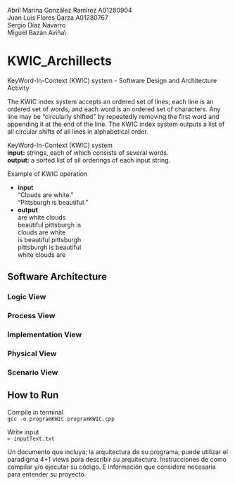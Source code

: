 
Abril Marina González Ramírez A01280904\
Juan Luis Flores Garza A01280767\
Sergio Díaz Navarro\
Miguel Bazán Aviña\

# KWIC_Archillects
KeyWord-In-Context (KWIC) system - Software Design and Architecture Activity

The KWIC index system accepts an ordered set of lines; each line is an ordered set of words, and each word is an ordered
set of characters. Any line may be “circularly shifted” by repeatedly removing the first word and appending it at the end
of the line. The KWIC index system outputs a list of all circular shifts of all lines in alphabetical order.

KeyWord-In-Context (KWIC) system\
	**input:** strings, each of which consists of several words.\
	**output:** a sorted list of all orderings of each input string.

Example of KWIC operation
- **input**\
		“Clouds are white.”\
		“Pittsburgh is beautiful.”
- **output**\
		are white clouds\
		beautiful pittsburgh is\
		clouds are white\
		is beautiful pittsburgh\
		pittsburgh is beautiful\
		white clouds are


## Software Architecture

### Logic View

### Process View

### Implementation View

### Physical View

### Scenario View


## How to Run
Compile in terminal\
	`gcc -o programKWIC programKWIC.cpp`

Write input\
	`> inputText.txt`


Un documento que incluya: la arquitectura de su programa, puede utilizar el paradigma 4+1 views para
describir su arquitectura. Instrucciones de como compilar y/o ejecutar su código. E información que considere
necesaria para entender su proyecto.



